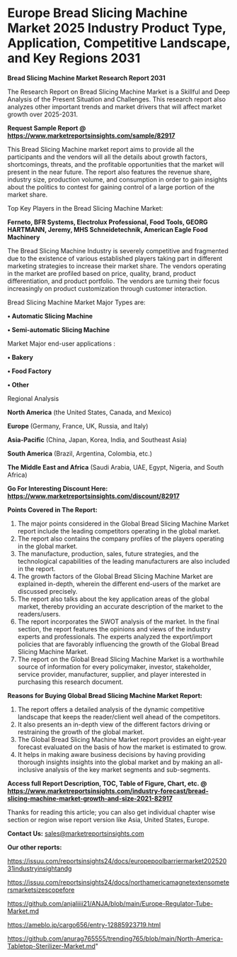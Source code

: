 # Europe Bread Slicing Machine Market 2025 Industry Product Type, Application, Competitive Landscape, and Key Regions 2031

<strong>Bread Slicing Machine Market Research Report 2031</strong>

The Research Report on Bread Slicing Machine Market is a Skillful and Deep Analysis of the Present Situation and Challenges. This research report also analyzes other important trends and market drivers that will affect market growth over 2025-2031.

<strong>Request Sample Report @ <a href=https://www.marketreportsinsights.com/sample/82917>https://www.marketreportsinsights.com/sample/82917</a></strong>

This Bread Slicing Machine market report aims to provide all the participants and the vendors will all the details about growth factors, shortcomings, threats, and the profitable opportunities that the market will present in the near future. The report also features the revenue share, industry size, production volume, and consumption in order to gain insights about the politics to contest for gaining control of a large portion of the market share.

Top Key Players in the Bread Slicing Machine Market:

<strong>Ferneto, BFR Systems, Electrolux Professional, Food Tools, GEORG HARTMANN, Jeremy, MHS Schneidetechnik, American Eagle Food Machinery</strong>

The Bread Slicing Machine Industry is severely competitive and fragmented due to the existence of various established players taking part in different marketing strategies to increase their market share. The vendors operating in the market are profiled based on price, quality, brand, product differentiation, and product portfolio. The vendors are turning their focus increasingly on product customization through customer interaction.

Bread Slicing Machine Market Major Types are:

<strong>• Automatic Slicing Machine

• Semi-automatic Slicing Machine</strong>

Market Major end-user applications :

<strong>• Bakery

• Food Factory

• Other</strong>

Regional Analysis

</u><strong><b>North America</b></strong> (the United States, Canada, and Mexico)

<strong><b>Europe </b></strong>(Germany, France, UK, Russia, and Italy)

<strong><b>Asia-Pacific</b></strong> (China, Japan, Korea, India, and Southeast Asia)

<strong><b>South America</b></strong> (Brazil, Argentina, Colombia, etc.)

<strong><b>The Middle East and Africa</b></strong> (Saudi Arabia, UAE, Egypt, Nigeria, and South Africa)

<strong>Go For Interesting Discount Here: <a href=https://www.marketreportsinsights.com/discount/82917>https://www.marketreportsinsights.com/discount/82917</a></strong>

<strong>Points Covered in The Report:</strong>
<ol>
  <li>The major points considered in the Global Bread Slicing Machine Market report include the leading competitors operating in the global market.</li>
  <li>The report also contains the company profiles of the players operating in the global market.</li>
  <li>The manufacture, production, sales, future strategies, and the technological capabilities of the leading manufacturers are also included in the report.</li>
  <li>The growth factors of the Global Bread Slicing Machine Market are explained in-depth, wherein the different end-users of the market are discussed precisely.</li>
  <li>The report also talks about the key application areas of the global market, thereby providing an accurate description of the market to the readers/users.</li>
  <li>The report incorporates the SWOT analysis of the market. In the final section, the report features the opinions and views of the industry experts and professionals. The experts analyzed the export/import policies that are favorably influencing the growth of the Global Bread Slicing Machine Market.</li>
  <li>The report on the Global Bread Slicing Machine Market is a worthwhile source of information for every policymaker, investor, stakeholder, service provider, manufacturer, supplier, and player interested in purchasing this research document.</li>
</ol>
<strong>Reasons for Buying Global Bread Slicing Machine Market Report:</strong>

<ol>
  <li>The report offers a detailed analysis of the dynamic competitive landscape that keeps the reader/client well ahead of the competitors.</li>
  <li>It also presents an in-depth view of the different factors driving or restraining the growth of the global market.</li>
  <li>The Global Bread Slicing Machine Market report provides an eight-year forecast evaluated on the basis of how the market is estimated to grow.</li>
  <li>It helps in making aware business decisions by having providing thorough insights insights into the global market and by making an all-inclusive analysis of the key market segments and sub-segments.</li>
</ol>
<strong>Access full Report Description, TOC, Table of Figure, Chart, etc. @ <a href=https://www.marketreportsinsights.com/industry-forecast/bread-slicing-machine-market-growth-and-size-2021-82917>https://www.marketreportsinsights.com/industry-forecast/bread-slicing-machine-market-growth-and-size-2021-82917</a></strong>


Thanks for reading this article; you can also get individual chapter wise section or region wise report version like Asia, United States, Europe.

<strong>Contact Us:</strong>
sales@marketreportsinsights.com

<strong>Our other reports:</strong>

<a href=https://issuu.com/reportsinsights24/docs/europepoolbarriermarket20252031industryinsightandg>https://issuu.com/reportsinsights24/docs/europepoolbarriermarket20252031industryinsightandg</a>

<a href=https://issuu.com/reportsinsights24/docs/northamericamagnetextensometersmarketsizescopefore>https://issuu.com/reportsinsights24/docs/northamericamagnetextensometersmarketsizescopefore</a>

<a href=https://github.com/anjaliiii21/ANJA/blob/main/Europe-Regulator-Tube-Market.md>https://github.com/anjaliiii21/ANJA/blob/main/Europe-Regulator-Tube-Market.md</a>

<a href=https://ameblo.jp/cargo656/entry-12885923719.html>https://ameblo.jp/cargo656/entry-12885923719.html</a>

<a href=https://github.com/anurag765555/trending765/blob/main/North-America-Tabletop-Sterilizer-Market.md>https://github.com/anurag765555/trending765/blob/main/North-America-Tabletop-Sterilizer-Market.md</a>"
